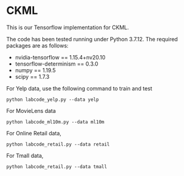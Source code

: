 # CKML
This is our Tensorflow implementation for CKML.

The code has been tested running under Python 3.7.12. The required packages are as follows:
- nvidia-tensorflow == 1.15.4+nv20.10
- tensorflow-determinism == 0.3.0
- numpy == 1.19.5
- scipy == 1.7.3


For Yelp data, use the following command to train and test
```
python labcode_yelp.py --data yelp
```

For MovieLens data
```
python labcode_ml10m.py --data ml10m
```


For Online Retail data, 
```
python labcode_retail.py --data retail
```



For Tmall data, 
```
python labcode_retail.py --data tmall
```
